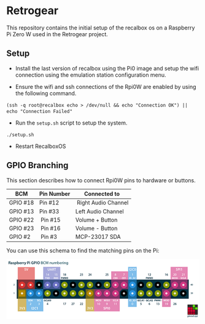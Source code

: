 Retrogear
=========

This repository contains the initial setup of the recalbox os on a Raspberry Pi
Zero W used in the Retrogear project.

## Setup

* Install the last version of recalbox using the Pi0 image and setup the
wifi connection using the emulation station configuration menu.

* Ensure the wifi and ssh connections of the Rpi0W are enabled by using the
following command.
```
(ssh -q root@recalbox echo > /dev/null && echo "Connection OK") || echo "Connection Failed"
```

* Run the `setup.sh` script to setup the system.
```
./setup.sh
```

* Restart RecalboxOS


## GPIO Branching

This section describes how to connect Rpi0W pins to hardware or buttons.

BCM | Pin Number | Connected to
--- | ---------- | ------------
GPIO #18 | Pin #12 | Right Audio Channel
GPIO #13 | Pin #33 | Left Audio Channel
GPIO #22 | Pin #15 | Volume + Button
GPIO #23 | Pin #16 | Volume - Button
GPIO #2 | Pin #3 | MCP-23017 SDA

You can use this schema to find the matching pins on the Pi:

![GPIOs](/images/raspberry-pi-pinout.png)



